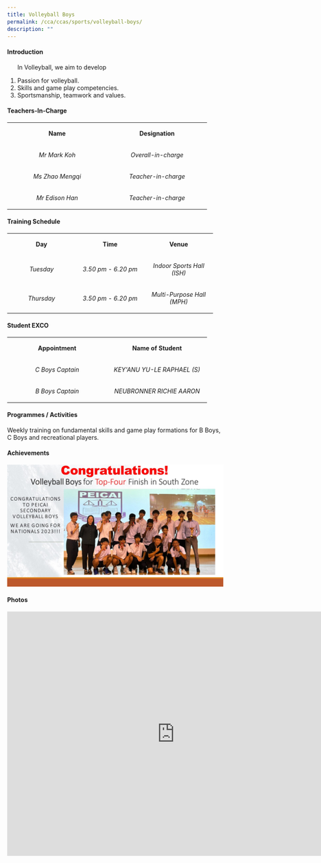 ```yaml
---
title: Volleyball Boys
permalink: /cca/ccas/sports/volleyball-boys/
description: ""
---
```

<h4><strong>Introduction</strong></h4>
<ol>
<p>In Volleyball, we aim to develop</p>
<li>Passion for volleyball.</li>
<li>Skills and game play competencies.</li>
<li>Sportsmanship, teamwork and values.</li>
</ol>
<h4><strong>Teachers-In-Charge</strong></h4>
<table width="439">
<tbody>
<tr>
<td style="text-align: center;" width="219">
<p><strong>Name</strong></p>
</td>
<td style="text-align: center;" width="219">
<p><strong>Designation</strong></p>
</td>
</tr>
<tr>
<td style="text-align: center;" width="219">
<p><em>Mr Mark Koh</em></p>
</td>
<td style="text-align: center;" width="219">
<p><em>Overall-in-charge</em></p>
</td>
</tr>
	<tr>
<td style="text-align: center;" width="219">
<p><em>Ms Zhao Mengqi</em></p>
</td>
<td style="text-align: center;" width="219">
<p><em>Teacher-in-charge</em></p>
</td>
</tr>
<tr>
<td style="text-align: center;" width="219">
<p><em>Mr Edison Han</em></p>
</td>
	<td style="text-align: center;" width="219">
<p><em>Teacher-in-charge</em></p>
</td>
	</tr>
</tbody>
</table>
<h4><strong>Training Schedule</strong></h4>
<table width="439">
<tbody>
<tr>
<td style="text-align: center;" width="146">
<p><strong>Day</strong></p>
</td>
<td style="text-align: center;" width="146">
<p><strong>Time</strong></p>
</td>
<td style="text-align: center;" width="146">
<p><strong>Venue</strong></p>
</td>
</tr>
<tr>
<td style="text-align: center;" width="146">
<p><em>Tuesday</em></p>
</td>
<td style="text-align: center;" width="146">
<p><em>3.50 pm - 6.20 pm</em></p>
</td>
<td style="text-align: center;" width="146">
<p><em>Indoor Sports Hall (ISH)</em></p>
</td>
</tr>
<tr>
<td style="text-align: center;" width="146">
<p><em>Thursday</em></p>
</td>
<td style="text-align: center;" width="146">
<p><em>3.50 pm - 6.20 pm</em></p>
</td>
<td style="text-align: center;" width="146">
<p><em>Multi-Purpose Hall (MPH)</em></p>
</td>
</tr>
</tbody>
</table>
<h4><strong>Student EXCO</strong></h4>
<table width="439">
<tbody>
<tr>
<td style="text-align: center;" width="219">
<p><strong>Appointment</strong></p>
</td>
<td style="text-align: center;" width="219">
<p><strong>Name of Student</strong></p>
</td>
</tr>
<tr>
<td style="text-align: center;" width="219">
<p><em>C Boys Captain</em></p>
</td>
<td style="text-align: center;" width="219">
<p><em>KEY'ANU YU-LE RAPHAEL (S)</em></p>
</td>
</tr>
<tr>
<td style="text-align: center;" width="219">
<p><em>B Boys Captain</em></p>
</td>
<td style="text-align: center;" width="219">
<p><em>NEUBRONNER RICHIE AARON</em></p>
</td>
</tr>
</tbody>
</table>
<h4><strong>Programmes / Activities</strong></h4>
<p>Weekly training on fundamental skills and game play formations for B Boys, C Boys and recreational players.</p>
<h4><strong>Achievements</strong></h4>
<img style="width: ;" src="/images/Congratulations Volleyball Boys.jpg"><br>
<h4><strong>Photos</strong></h4>
<iframe src="https://docs.google.com/presentation/d/e/2PACX-1vRe-oeh32P-okspAk6FNgbYSQuyj1UwYTbTQY2tdYpdC9At9k5rK2taXDPQL-uzPjB2OK-mP7tJTOeY/embed?start=false&amp;loop=false&amp;delayms=10000" frameborder="0" width="780" height="569" allowfullscreen="true"></iframe>